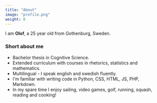 ```yaml
---
title: "About"
image: "profile.png"
weight: 8
---
```


I am **Olof**, a 25 year old from Gothenburg, Sweden.

### Short about me

* Bachelor thesis in Cognitive Science.
* Extended curriculum with courses in rhetorics, statistics and mathematics.
* Multilingual - I speak english and swedish fluently.
* I'm familiar with writing code in Python, CSS, HTML, JS, PHP, Markdown.
* In my spare time I enjoy sailing, video games, golf, running, squash, reading and cooking!
